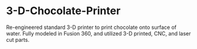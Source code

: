 # 3-D-Chocolate-Printer
Re-engineered standard 3-D printer to print chocolate onto surface of water. Fully modeled in Fusion 360, and utilized 3-D printed, CNC, and laser cut parts.

